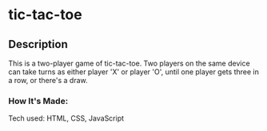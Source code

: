 # tic-tac-toe

## Description
This is a two-player game of tic-tac-toe. Two players on the same device can take turns as either player 'X' or player 'O', until one player gets three in a row, or there's a draw.


### How It's Made:

Tech used: HTML, CSS, JavaScript

<!---inc SBS---!>

